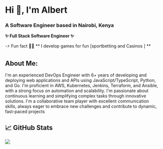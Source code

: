 
<h1 >Hi 👋, I'm Albert</h1>
<h3>A Software Engineer based in Nairobi, Kenya</h3>

**✨ Full Stack Software Engineer ✨** 

-⚡ Fun fact  🤔🧐 ** I develop games for fun [sportbetting and Casinos ] **



 ## About Me:
I'm an experienced DevOps Engineer with 6+ years of developing and deploying web
applications and APIs using JavaScript/TypeScript, Python, and Go. I'm proficient in AWS,
Kubernetes, Jenkins, Terraform, and Ansible, with a strong focus on automation and
scalability. I'm passionate about continuous learning and simplifying complex tasks through
innovative solutions. I'm a collaborative team player with excellent communication skills,
always eager to embrace new challenges and contribute to dynamic, fast-paced projects
</div>



## 📈 GitHub Stats

<a href="https://github.com/a3ela/a3ela">
  <img align="center" src="https://github-readme-stats.vercel.app/api/top-langs/?username=a3ela&hide=java,html&theme=radical&layout=compact&langs_count=8&hide_border=true&bg_color=0D1117&text_color=FFFFFF&title_color=FF0000&icon_color=FF0000&border_color=FF0000&card_width=445"/>
</a>
<!--<a href="https://github.com/a3ela/a3ela">
  <img align="center" src="https://github-readme-stats.vercel.app/api?username=a3ela&show_icons=true&line_height=27&count_private=true&theme=radical&hide_border=true&bg_color=0D1117&text_color=FFFFFF&title_color=FF0000&icon_color=FF0000&border_color=FF0000"/>
</a>

<!---
a3ela/a3ela is a ✨ special ✨ repository because its `README.md` (this file) appears on your GitHub profile.
You can click the Preview link to take a look at your changes.
--->
